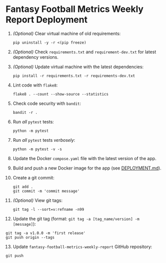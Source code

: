 # Fantasy Football Metrics Weekly Report Deployment

1. *(Optional)* Clear virtual machine of old requirements:
    ```shell
    pip uninstall -y -r <(pip freeze)
    ```
   
2. *(Optional)* Check `requirements.txt` and `requirement-dev.txt` for latest dependency versions.

3. *(Optional)* Update virtual machine with the latest dependencies:
    ```shell
    pip install -r requirements.txt -r requirements-dev.txt
    ```
   
4. Lint code with `flake8`:
    ```shell
    flake8 . --count --show-source --statistics
    ```
   
5. Check code security with `bandit`:
    ```shell
    bandit -r .
    ```
   
6. Run *all* `pytest` tests:
    ```shell
    python -m pytest
    ```
   
7. Run *all* `pytest` tests *verbosely*:
    ```shell
    python -m pytest -v -s
    ```
   
8. Update the Docker `compose.yaml` file with the latest version of the app.

9. Build and push a new Docker image for the app (see [DEPLOYMENT.md](./docker/DEPLOYMENT.md)).

10. Create a git commit:
    ```shell
    git add .
    git commit -m 'commit message'
    ```
   
11. *(Optional)* View git tags:
    ```shell
    git tag -l --sort=v:refname -n99
    ```
    
12. Update the git tag (format: `git tag -a [tag_name/version] -m [message]`):
   ```shell
   git tag -a v1.0.0 -m 'first release'
   git push origin --tags
   ```

13. Update `fantasy-football-metrics-weekly-report` GitHub repository:
   ```shell
   git push
   ```
